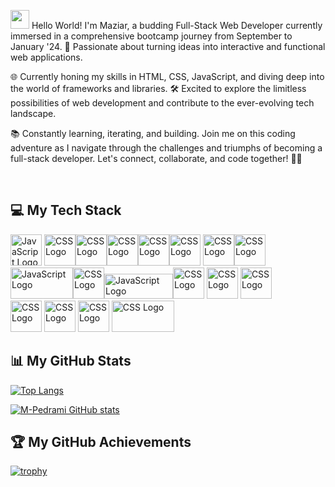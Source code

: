 <img src="https://raw.githubusercontent.com/MartinHeinz/MartinHeinz/master/wave.gif" width="30px"> Hello World! I'm Maziar, a budding Full-Stack Web Developer currently immersed in a comprehensive bootcamp journey from September to January '24. 🚀 Passionate about turning ideas into interactive and functional web applications.

🌐 Currently honing my skills in HTML, CSS, JavaScript, and diving deep into the world of frameworks and libraries. 🛠️ Excited to explore the limitless possibilities of web development and contribute to the ever-evolving tech landscape.

📚 Constantly learning, iterating, and building. Join me on this coding adventure as I navigate through the challenges and triumphs of becoming a full-stack developer. Let's connect, collaborate, and code together! 💬✨

<br>

<h2>💻 My Tech Stack</h2>

<img src="https://cdn.worldvectorlogo.com/logos/javascript-1.svg" alt="JavaScript Logo" width="50" height="50"/> <img src="https://cdn.worldvectorlogo.com/logos/css-3.svg" alt="CSS Logo" width="50" height="50"/><img src="https://cdn.worldvectorlogo.com/logos/html-1.svg" alt="CSS Logo" width="50" height="50"/><img src="https://cdn.worldvectorlogo.com/logos/react-2.svg" alt="CSS Logo" width="50" height="50"/><img src="https://cdn.worldvectorlogo.com/logos/bootstrap-5-1.svg" alt="CSS Logo" width="50" height="50"/><img src="https://cdn.worldvectorlogo.com/logos/github-icon-2.svg" alt="CSS Logo" width="50" height="50"/> <img src="https://cdn.worldvectorlogo.com/logos/git-icon.svg" alt="CSS Logo" width="50" height="50"/><img src="https://cdn.worldvectorlogo.com/logos/visual-studio-code-1.svg" alt="CSS Logo" width="50" height="50"/> <br/>
<img src="https://cdn.worldvectorlogo.com/logos/rapid-api.svg" alt="JavaScript Logo" width="100" height="50"/><img src="https://cdn.worldvectorlogo.com/logos/python-5.svg" alt="CSS Logo" width="50" height="50"/><img src="https://cdn.worldvectorlogo.com/logos/nodejs-1.svg" alt="JavaScript Logo" width="110" height="40"/><img src="https://cdn.worldvectorlogo.com/logos/mongodb-icon-1.svg" alt="CSS Logo" width="50" height="50"/> <img src="https://cdn.worldvectorlogo.com/logos/photoshop-cc-7.svg" alt="CSS Logo" width="50" height="50"/> <img src="https://cdn.worldvectorlogo.com/logos/postman.svg" alt="CSS Logo" width="50" height="50"/> <br> <img src="https://cdn.worldvectorlogo.com/logos/npm.svg" alt="CSS Logo" width="50" height="50"/> <img src="https://cdn.worldvectorlogo.com/logos/strapi-2.svg" alt="CSS Logo" width="50" height="50"/> <img src="https://cdn.worldvectorlogo.com/logos/premiere-cc.svg" alt="CSS Logo" width="50" height="50"/> <img src="https://cdn.worldvectorlogo.com/logos/trello-logo.svg" alt="CSS Logo" width="100" height="50"/> 
<br>
<h2>📊 My GitHub Stats</h2>

[![Top Langs](https://github-readme-stats.vercel.app/api/top-langs/?username=M-Pedrami&theme=radical)](https://github.com/anuraghazra/github-readme-stats)

[![M-Pedrami GitHub stats](https://github-readme-stats.vercel.app/api?username=M-Pedrami&theme=radical)](https://github.com/anuraghazra/github-readme-stats)
<br>
<h2>🏆 My GitHub Achievements</h2>
<a href="https://github.com/ryo-ma/github-profile-trophy">
  <img src="https://github-profile-trophy.vercel.app/?username=M-Pedrami&theme=onedark" alt="trophy" />
</a>

<div class="badge-base LI-profile-badge" data-locale="en_US" data-size="medium" data-theme="dark" data-type="VERTICAL" data-vanity="maziar-pedrami" data-version="v1">

<!---
M-Pedrami/M-Pedrami is a ✨ special ✨ repository because its `README.md` (this file) appears on your GitHub profile.
You can click the Preview link to take a look at your changes.
--->

